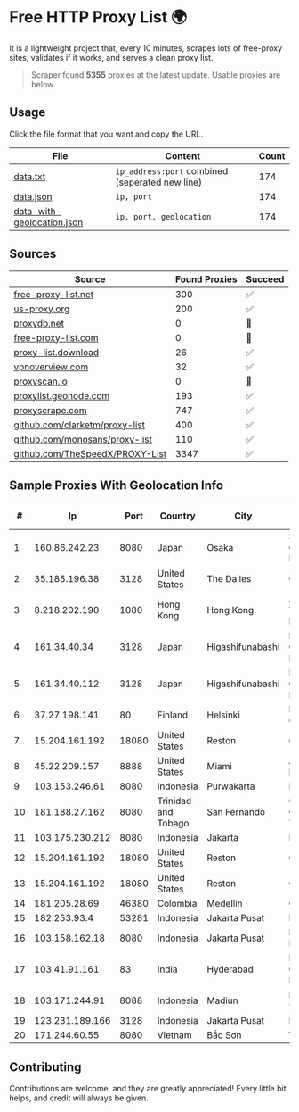 
# Free HTTP Proxy List 🌍

It is a lightweight project that, every 10 minutes, scrapes lots of free-proxy sites, validates if it works, and serves a clean proxy list.


> Scraper found **5355** proxies at the latest update. Usable proxies are below.

## Usage

Click the file format that you want and copy the URL.


|File|Content|Count|
|----|-------|-----|
|[data.txt](https://raw.githubusercontent.com/themiralay/Proxy-List-World/master/data.txt)|`ip_address:port` combined (seperated new line)|174|
|[data.json](https://raw.githubusercontent.com/themiralay/Proxy-List-World/master/data.json)|`ip, port`|174|
|[data-with-geolocation.json](https://raw.githubusercontent.com/themiralay/Proxy-List-World/master/data-with-geolocation.json)|`ip, port, geolocation`|174|

## Sources

|Source|Found Proxies|Succeed|
|------|-------------|-------|
|[free-proxy-list.net](https://free-proxy-list.net)|300|✅|
|[us-proxy.org](https://www.us-proxy.org)|200|✅|
|[proxydb.net](http://proxydb.net)|0|🚫|
|[free-proxy-list.com](https://free-proxy-list.com/?page=&port=&type%5B%5D=http&type%5B%5D=https&up_time=0&search=Search)|0|🚫|
|[proxy-list.download](https://www.proxy-list.download/HTTP)|26|✅|
|[vpnoverview.com](https://vpnoverview.com/privacy/anonymous-browsing/free-proxy-servers)|32|✅|
|[proxyscan.io](https://www.proxyscan.io)|0|🚫|
|[proxylist.geonode.com](https://proxylist.geonode.com/api/proxy-list?limit=300&page=1&sort_by=lastChecked&sort_type=desc&protocols=http,https)|193|✅|
|[proxyscrape.com](https://api.proxyscrape.com/v2/?request=displayproxies&protocol=http&timeout=10000&country=all&ssl=all&anonymity=all)|747|✅|
|[github.com/clarketm/proxy-list](https://raw.githubusercontent.com/clarketm/proxy-list/master/proxy-list-raw.txt)|400|✅|
|[github.com/monosans/proxy-list](https://raw.githubusercontent.com/monosans/proxy-list/main/proxies/http.txt)|110|✅|
|[github.com/TheSpeedX/PROXY-List](https://raw.githubusercontent.com/TheSpeedX/PROXY-List/master/http.txt)|3347|✅|


## Sample Proxies With Geolocation Info

|#|Ip|Port|Country|City|Internet Service Provider|
|-|--|----|-------|----|-------------------------|
|1|160.86.242.23|8080|Japan|Osaka|Sony Network Communications Inc|
|2|35.185.196.38|3128|United States|The Dalles|Google LLC|
|3|8.218.202.190|1080|Hong Kong|Hong Kong|Alibaba (US) Technology Co., Ltd.|
|4|161.34.40.34|3128|Japan|Higashifunabashi|NTT PC Communications, Inc.|
|5|161.34.40.112|3128|Japan|Higashifunabashi|NTT PC Communications, Inc.|
|6|37.27.198.141|80|Finland|Helsinki|Hetzner Online GmbH|
|7|15.204.161.192|18080|United States|Reston|OVH SAS|
|8|45.22.209.157|8888|United States|Miami|AT&T Services, Inc.|
|9|103.153.246.61|8080|Indonesia|Purwakarta|PRIMAHOME|
|10|181.188.27.162|8080|Trinidad and Tobago|San Fernando|Columbus Communications Trinidad Limited.|
|11|103.175.230.212|8080|Indonesia|Jakarta|MYREPUBLIC|
|12|15.204.161.192|18080|United States|Reston|OVH SAS|
|13|15.204.161.192|18080|United States|Reston|OVH SAS|
|14|181.205.28.69|46380|Colombia|Medellín|Colombia Móvil|
|15|182.253.93.4|53281|Indonesia|Jakarta Pusat|BIZNET|
|16|103.158.162.18|8080|Indonesia|Jakarta Pusat|PT iForte Global Internet|
|17|103.41.91.161|83|India|Hyderabad|Iqtera Communication Pvt Ltd|
|18|103.171.244.91|8088|Indonesia|Madiun|PT Data Arta Sedaya|
|19|123.231.189.166|3128|Indonesia|Jakarta Pusat|LINTASARTA|
|20|171.244.60.55|8080|Vietnam|Bắc Sơn|VIETEL|



## Contributing

Contributions are welcome, and they are greatly appreciated! Every
little bit helps, and credit will always be given.

